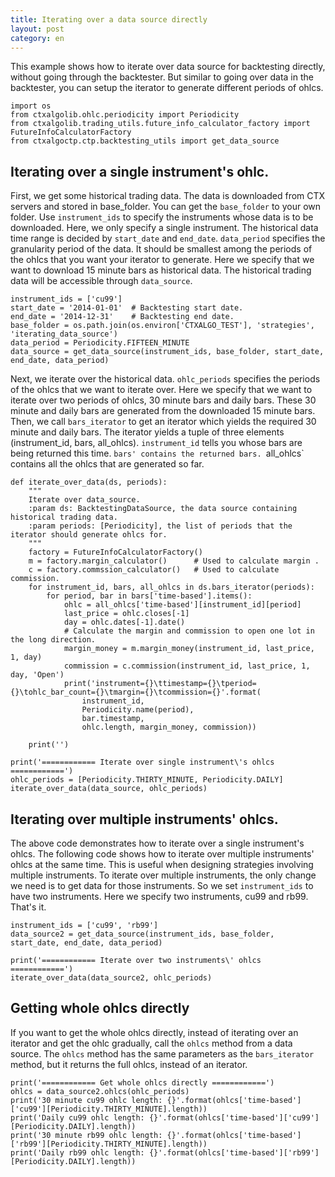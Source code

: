 ```yaml
---
title: Iterating over a data source directly
layout: post
category: en
---
```


This example shows how to iterate over data source for backtesting directly, without going through the backtester.
But similar to going over data in the backtester, you can setup the iterator to generate different periods of ohlcs.

```
import os
from ctxalgolib.ohlc.periodicity import Periodicity
from ctxalgolib.trading_utils.future_info_calculator_factory import FutureInfoCalculatorFactory
from ctxalgoctp.ctp.backtesting_utils import get_data_source

```

## Iterating over a single instrument's ohlc.
First, we get some historical trading data. The data is downloaded from CTX servers and stored in base_folder.
You can get the `base_folder` to your own folder. Use `instrument_ids` to specify the instruments whose data
is to be downloaded. Here, we only specify a single instrument. The historical data time range is decided by
`start_date` and `end_date`. `data_period` specifies the granularity period of the data. It should be smallest
among the periods of the ohlcs that you want your iterator to generate. Here we specify
that we want to download 15 minute bars as historical data.
The historical trading data will be accessible through `data_source`.

```
instrument_ids = ['cu99']
start_date = '2014-01-01'  # Backtesting start date.
end_date = '2014-12-31'    # Backtesting end date.
base_folder = os.path.join(os.environ['CTXALGO_TEST'], 'strategies', 'iterating_data_source')
data_period = Periodicity.FIFTEEN_MINUTE
data_source = get_data_source(instrument_ids, base_folder, start_date, end_date, data_period)
```

Next, we iterate over the historical data. `ohlc_periods` specifies the periods of the ohlcs that we want
to iterate over. Here we specify that we want to iterate over two periods of ohlcs, 30 minute bars and daily bars.
These 30 minute and daily bars are generated from the downloaded 15 minute bars.
Then, we call `bars_iterator` to get an iterator which yields the required 30 minute and daily bars. The iterator yields
a tuple of three elements (instrument_id, bars, all_ohlcs). `instrument_id` tells you whose bars are being returned
this time. `bars' contains the returned bars. `all_ohlcs` contains all the ohlcs that are generated so far.

```
def iterate_over_data(ds, periods):
    """
    Iterate over data_source.
    :param ds: BacktestingDataSource, the data source containing historical trading data.
    :param periods: [Periodicity], the list of periods that the iterator should generate ohlcs for.
    """
    factory = FutureInfoCalculatorFactory()
    m = factory.margin_calculator()      # Used to calculate margin .
    c = factory.commssion_calculator()   # Used to calculate commission.
    for instrument_id, bars, all_ohlcs in ds.bars_iterator(periods):
        for period, bar in bars['time-based'].items():
            ohlc = all_ohlcs['time-based'][instrument_id][period]
            last_price = ohlc.closes[-1]
            day = ohlc.dates[-1].date()
            # Calculate the margin and commission to open one lot in the long direction.
            margin_money = m.margin_money(instrument_id, last_price, 1, day)
            commission = c.commission(instrument_id, last_price, 1, day, 'Open')
            print('instrument={}\ttimestamp={}\tperiod={}\tohlc_bar_count={}\tmargin={}\tcommission={}'.format(
                instrument_id,
                Periodicity.name(period),
                bar.timestamp,
                ohlc.length, margin_money, commission))

    print('')

print('============ Iterate over single instrument\'s ohlcs ============')
ohlc_periods = [Periodicity.THIRTY_MINUTE, Periodicity.DAILY]
iterate_over_data(data_source, ohlc_periods)
```

## Iterating over multiple instruments' ohlcs.
The above code demonstrates how to iterate over a single instrument's ohlcs. The following code shows how to
iterate over multiple instruments' ohlcs at the same time. This is useful when designing strategies involving
multiple instruments.
To iterate over multiple instruments, the only change we need is to get data for those instruments. So we
set `instrument_ids` to have two instruments. Here we specify two instruments, cu99 and rb99. That's it.

```
instrument_ids = ['cu99', 'rb99']
data_source2 = get_data_source(instrument_ids, base_folder, start_date, end_date, data_period)

print('============ Iterate over two instruments\' ohlcs ============')
iterate_over_data(data_source2, ohlc_periods)

```

## Getting whole ohlcs directly
If you want to get the whole ohlcs directly, instead of iterating over an iterator and get the ohlc gradually,
call the `ohlcs` method from a data source. The `ohlcs` method has the same parameters as the `bars_iterator` method,
but it returns the full ohlcs, instead of an iterator.

```
print('============ Get whole ohlcs directly ============')
ohlcs = data_source2.ohlcs(ohlc_periods)
print('30 minute cu99 ohlc length: {}'.format(ohlcs['time-based']['cu99'][Periodicity.THIRTY_MINUTE].length))
print('Daily cu99 ohlc length: {}'.format(ohlcs['time-based']['cu99'][Periodicity.DAILY].length))
print('30 minute rb99 ohlc length: {}'.format(ohlcs['time-based']['rb99'][Periodicity.THIRTY_MINUTE].length))
print('Daily rb99 ohlc length: {}'.format(ohlcs['time-based']['rb99'][Periodicity.DAILY].length))


```
